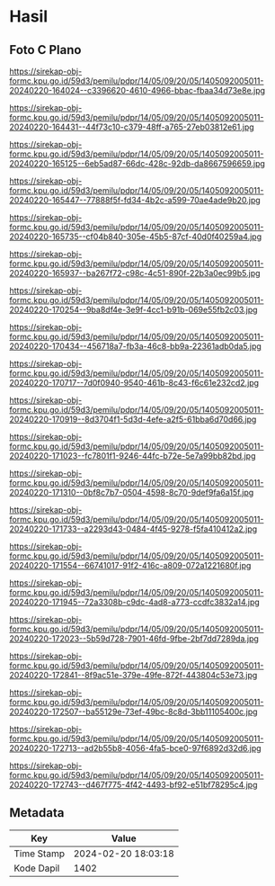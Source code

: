 # Hasil

## Foto C Plano

https://sirekap-obj-formc.kpu.go.id/59d3/pemilu/pdpr/14/05/09/20/05/1405092005011-20240220-164024--c3396620-4610-4966-bbac-fbaa34d73e8e.jpg

https://sirekap-obj-formc.kpu.go.id/59d3/pemilu/pdpr/14/05/09/20/05/1405092005011-20240220-164431--44f73c10-c379-48ff-a765-27eb03812e61.jpg

https://sirekap-obj-formc.kpu.go.id/59d3/pemilu/pdpr/14/05/09/20/05/1405092005011-20240220-165125--6eb5ad87-66dc-428c-92db-da8667596659.jpg

https://sirekap-obj-formc.kpu.go.id/59d3/pemilu/pdpr/14/05/09/20/05/1405092005011-20240220-165447--77888f5f-fd34-4b2c-a599-70ae4ade9b20.jpg

https://sirekap-obj-formc.kpu.go.id/59d3/pemilu/pdpr/14/05/09/20/05/1405092005011-20240220-165735--cf04b840-305e-45b5-87cf-40d0f40259a4.jpg

https://sirekap-obj-formc.kpu.go.id/59d3/pemilu/pdpr/14/05/09/20/05/1405092005011-20240220-165937--ba267f72-c98c-4c51-890f-22b3a0ec99b5.jpg

https://sirekap-obj-formc.kpu.go.id/59d3/pemilu/pdpr/14/05/09/20/05/1405092005011-20240220-170254--9ba8df4e-3e9f-4cc1-b91b-069e55fb2c03.jpg

https://sirekap-obj-formc.kpu.go.id/59d3/pemilu/pdpr/14/05/09/20/05/1405092005011-20240220-170434--456718a7-fb3a-46c8-bb9a-22361adb0da5.jpg

https://sirekap-obj-formc.kpu.go.id/59d3/pemilu/pdpr/14/05/09/20/05/1405092005011-20240220-170717--7d0f0940-9540-461b-8c43-f6c61e232cd2.jpg

https://sirekap-obj-formc.kpu.go.id/59d3/pemilu/pdpr/14/05/09/20/05/1405092005011-20240220-170919--8d3704f1-5d3d-4efe-a2f5-61bba6d70d66.jpg

https://sirekap-obj-formc.kpu.go.id/59d3/pemilu/pdpr/14/05/09/20/05/1405092005011-20240220-171023--fc7801f1-9246-44fc-b72e-5e7a99bb82bd.jpg

https://sirekap-obj-formc.kpu.go.id/59d3/pemilu/pdpr/14/05/09/20/05/1405092005011-20240220-171310--0bf8c7b7-0504-4598-8c70-9def9fa6a15f.jpg

https://sirekap-obj-formc.kpu.go.id/59d3/pemilu/pdpr/14/05/09/20/05/1405092005011-20240220-171733--a2293d43-0484-4f45-9278-f5fa410412a2.jpg

https://sirekap-obj-formc.kpu.go.id/59d3/pemilu/pdpr/14/05/09/20/05/1405092005011-20240220-171554--66741017-91f2-416c-a809-072a1221680f.jpg

https://sirekap-obj-formc.kpu.go.id/59d3/pemilu/pdpr/14/05/09/20/05/1405092005011-20240220-171945--72a3308b-c9dc-4ad8-a773-ccdfc3832a14.jpg

https://sirekap-obj-formc.kpu.go.id/59d3/pemilu/pdpr/14/05/09/20/05/1405092005011-20240220-172023--5b59d728-7901-46fd-9fbe-2bf7dd7289da.jpg

https://sirekap-obj-formc.kpu.go.id/59d3/pemilu/pdpr/14/05/09/20/05/1405092005011-20240220-172841--8f9ac51e-379e-49fe-872f-443804c53e73.jpg

https://sirekap-obj-formc.kpu.go.id/59d3/pemilu/pdpr/14/05/09/20/05/1405092005011-20240220-172507--ba55129e-73ef-49bc-8c8d-3bb11105400c.jpg

https://sirekap-obj-formc.kpu.go.id/59d3/pemilu/pdpr/14/05/09/20/05/1405092005011-20240220-172713--ad2b55b8-4056-4fa5-bce0-97f6892d32d6.jpg

https://sirekap-obj-formc.kpu.go.id/59d3/pemilu/pdpr/14/05/09/20/05/1405092005011-20240220-172743--d467f775-4f42-4493-bf92-e51bf78295c4.jpg


## Metadata

| Key        | Value               |
| ---------- | ------------------- |
| Time Stamp | 2024-02-20 18:03:18 |
| Kode Dapil | 1402                |



